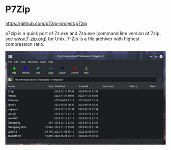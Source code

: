 # P7Zip

https://github.com/p7zip-project/p7zip

p7zip is a quick port of 7z.exe and 7za.exe (command line version of 7zip, see www.7-zip.org) for Unix.
7-Zip is a file archiver with highest compression ratio.

![](preview.png)